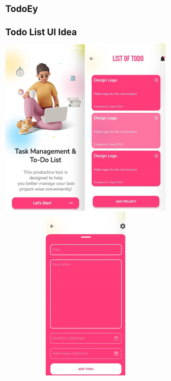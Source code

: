 # TodoEy
# Todo List UI Idea


<div align='center'>
<img src="1.jpg" width="250" />
<img src="2.jpg" width="250" />
<img src="3.jpg" width="250" />


</div>

